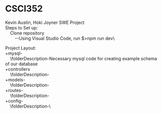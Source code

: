 # CSCI352
Kevin Austin, Hoki Joyner SWE Project \
Steps to Set up:\
  &nbsp;&nbsp;&nbsp;&nbsp;Clone repository\
    &nbsp;&nbsp;&nbsp;&nbsp;&nbsp;&nbsp;&nbsp;&nbsp;--Using Visual Studio Code, run $>npm run dev\

Project Layout:\
+mysql-\
  &nbsp;&nbsp;&nbsp;&nbsp;\folderDescription-Necessary mysql code for creating example schema of our database\
+controllers\
  &nbsp;&nbsp;&nbsp;&nbsp;\folderDescription-\
+models-\
  &nbsp;&nbsp;&nbsp;&nbsp;\folderDescription-\
+routes-\
  &nbsp;&nbsp;&nbsp;&nbsp;\folderDescription-\
+config-\
  &nbsp;&nbsp;&nbsp;&nbsp;\folderDescription-\
